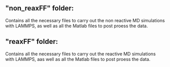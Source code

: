 ## "non_reaxFF" folder:
  
  Contains all the necessary files to carry out the non reactive MD simulations with LAMMPS, as well as all the Matlab files to post proess the data.
  
  
## "reaxFF" folder:
  
  Contains all the necessary files to carry out the reactive MD simulations with LAMMPS, aas well as all the Matlab files to post proess the data.
